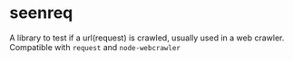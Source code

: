# seenreq
A library to test if a url(request) is crawled, usually used in a web crawler. Compatible with `request` and `node-webcrawler`
